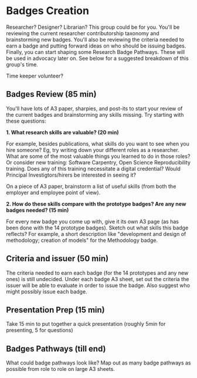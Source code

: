 # Badges Creation

Researcher? Designer? Librarian? This group could be for you. You'll be reviewing the current researcher contributorship taxonomy and brainstorming new badges. You'll also be reviewing the criteria needed to earn a badge and putting forward ideas on who should be issuing badges. Finally, you can start shaping some Research Badge Pathways. These will be used in advocacy later on. See below for a suggested breakdown of this group's time.  

Time keeper volunteer?

## Badges Review (85 min)

You'll have lots of A3 paper, sharpies, and post-its to start your review of the current badges and brainstorming any skills missing. Try starting with these questions:

**1. What research skills are valuable? (20 min)** 

For example, besides publications, what skills do you want to see when you hire someone? Eg, try writing down your different roles as a researcher. What are some of the most valuable things you learned to do in those roles? Or consider new training: Software Carpentry, Open Science Reproducibility training. Does any of this training necessitate a digital credential? Would Principal Investigtors/hirers be interested in seeing it?

On a piece of A3 paper, brainstorm a list of useful skills (from both the employer and employee point of view).

**2. How do these skills compare with the prototype badges? Are any new badges needed? (15 min)**

For every new badge you come up with, give it its own A3 page (as has been done with the 14 prototype badges). Sketch out what skills this badge reflects? For example, a short description like "development and design of methodology; creation of models" for the Methodology badge. 


## Criteria and issuer (50 min)

The criteria needed to earn each badge (for the 14 prototypes and any new ones) is still undecided. Under each badge A3 sheet, set out the criteria the issuer will be able to evaluate in order to issue the badge. Also suggest who might possibly issue each badge. 

## Presentation Prep (15 min)
Take 15 min to put together a quick presentation (roughly 5min for presenting, 5 for questions)

## Badges Pathways (till end)

What could badge pathways look like? Map out as many badge pathways as possible from role to role on large A3 sheets.



